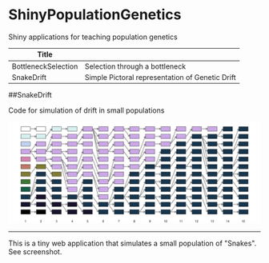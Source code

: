 # ShinyPopulationGenetics
Shiny applications for teaching population genetics

|Title                |                                                 |
|---------------------|-------------------------------------------------|
|BottleneckSelection  | Selection through a bottleneck                  |   
|SnakeDrift           | Simple Pictoral representation of Genetic Drift |



##SnakeDrift


Code for simulation of drift in small populations


![](figs/snakedriftscreenshot.png)

***

This is a tiny web application that simulates a small population of "Snakes".  See screenshot.
